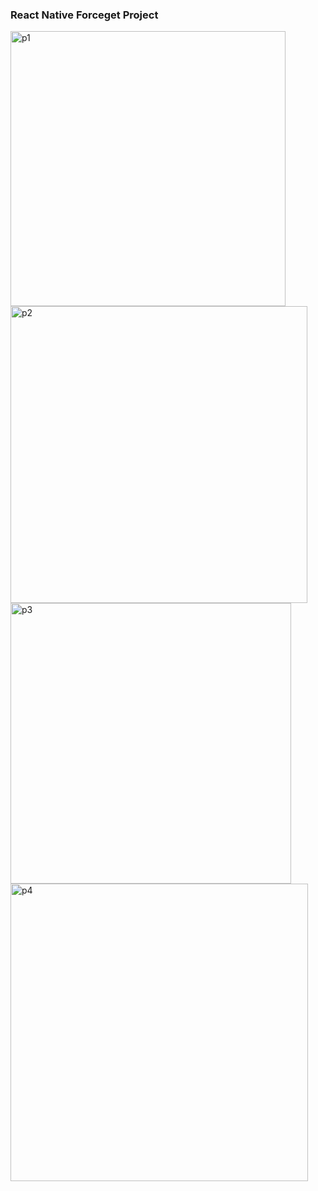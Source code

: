 ### React Native Forceget Project

<img width="440" alt="p1" src="https://github.com/haruncanatali/forceget-mobile/assets/77530565/ae4e25dd-d959-4a8d-8fde-e706ef21803d">
<img width="475" alt="p2" src="https://github.com/haruncanatali/forceget-mobile/assets/77530565/4bb2efba-2e92-47c4-b041-a6b670fbdb64">
<img width="449" alt="p3" src="https://github.com/haruncanatali/forceget-mobile/assets/77530565/0ab7405a-223d-438b-b682-bf12578de4b8">
<img width="476" alt="p4" src="https://github.com/haruncanatali/forceget-mobile/assets/77530565/c53b85c8-d243-4056-9c55-a49b94cd22c8">
